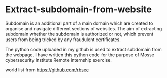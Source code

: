 # Extract-subdomain-from-website

Subdomain is an additional part of a main domain which are created to organise and navigate different sections of websites. The aim of extracting subdomain whether the subdomain is authorized or not, which prevent users from being tricked by any fraudulent certificates. 

The python code uploaded in my github is used to extract subdomain from the webpage. I have written this python code for the purpose of Mosse cybersecurity Institute Remote internship exercise. 

world list from https://github.com/rbsec 
